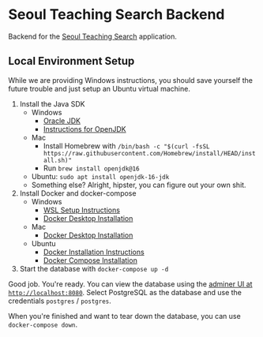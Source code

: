 # Seoul Teaching Search Backend
Backend for the [Seoul Teaching Search](https://github.com/TheBeege/seoul_teaching_search) application.

## Local Environment Setup
While we are providing Windows instructions, you should save yourself the future trouble and just setup an Ubuntu virtual machine.
1. Install the Java SDK
   * Windows
     * [Oracle JDK](https://www.oracle.com/java/technologies/javase-jdk16-downloads.html)
     * [Instructions for OpenJDK](https://www.codejava.net/java-se/download-and-install-openjdk-16)
   * Mac
     * Install Homebrew with `/bin/bash -c "$(curl -fsSL https://raw.githubusercontent.com/Homebrew/install/HEAD/install.sh)"`
     * Run `brew install openjdk@16`
   * Ubuntu: `sudo apt install openjdk-16-jdk`
   * Something else? Alright, hipster, you can figure out your own shit.
2. Install Docker and docker-compose
    * Windows
      * [WSL Setup Instructions](https://docs.microsoft.com/en-us/windows/wsl/install-win10)
      * [Docker Desktop Installation](https://docs.docker.com/desktop/windows/install/)
    * Mac
      * [Docker Desktop Installation](https://docs.docker.com/desktop/mac/install/)
    * Ubuntu
      * [Docker Installation Instructions](https://docs.docker.com/engine/install/ubuntu/)
      * [Docker Compose Installation](https://docs.docker.com/compose/install/)
3. Start the database with `docker-compose up -d`

Good job. You're ready. You can view the database using the [adminer UI at `http://localhost:8080`](http://localhost:8080). Select PostgreSQL as the database and use the credentials `postgres` / `postgres`.

When you're finished and want to tear down the database, you can use `docker-compose down`.